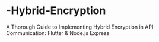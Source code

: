 # -Hybrid-Encryption
A Thorough Guide to Implementing Hybrid Encryption in API Communication: Flutter &amp; Node.js Express
